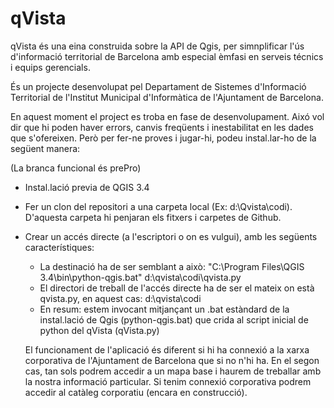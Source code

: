 # qVista

qVista és una eina construida sobre la API de Qgis, per simnplificar l'ús d'informació territorial de Barcelona amb especial èmfasi en serveis técnics i equips gerencials.

És un projecte desenvolupat pel Departament de Sistemes d'Informació Territorial de l'Institut Municipal d'Informàtica de l'Ajuntament de Barcelona.

En aquest moment el project es troba en fase de desenvolupament. Aixó vol dir que hi poden haver errors, canvis freqüents i inestabilitat en les dades que s'ofereixen. Però per fer-ne proves i jugar-hi, podeu instal.lar-ho de la següent manera:

(La branca funcional és prePro)

- Instal.lació previa de QGIS 3.4
- Fer un clon del repositori a una carpeta local (Ex: d:\Qvista\codi). D'aquesta carpeta hi penjaran els fitxers i carpetes de Github.
- Crear un accés directe (a l'escriptori o on es vulgui), amb les següents característiques:
  - La destinació ha de ser semblant a això: "C:\Program Files\QGIS 3.4\bin\python-qgis.bat" d:\qvista\codi\qvista.py
  - El directori de treball de l'accés directe ha de ser el mateix on està qvista.py, en aquest cas: d:\qvista\codi
  - En resum: estem invocant mitjançant un .bat estàndard de la instal.lació de Qgis (python-qgis.bat) que crida al script inicial de python del qVista (qVista.py)
  
  El funcionament de l'aplicació és diferent si hi ha connexió a la xarxa corporativa de l'Ajuntament de Barcelona que si no n'hi ha. En el segon cas, tan sols podrem accedir a un mapa base i haurem de treballar amb la nostra informació particular. Si tenim connexió corporativa podrem accedir al catàleg corporatiu (encara en construcció).

  
